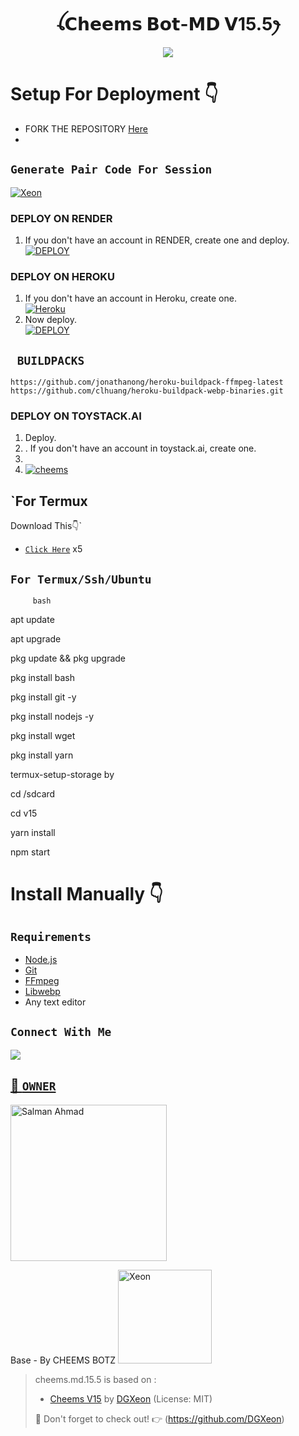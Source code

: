 
<h1 align="center">ꪶ𝗖𝗵𝗲𝗲𝗺𝘀 𝗕𝗼𝘁-𝗠𝗗 𝗩15.5ꫂ<br></h1>
<p align="center">
<img src="https://i.ibb.co/RC7JWDj/e258b5ae2b1cf8195d33743570dbe498.jpg" />
</p>

# Setup For Deployment 👇

- FORK THE REPOSITORY [Here](https://github.com/Dream-guy-yato/Cheems-bot-15.5)
- 
## `Generate Pair Code For Session`
[![Xeon](https://repl.it/badge/github/quiec/whatsasena)](https://replit.com/@DGXeon/Xeon-PairCode)

### DEPLOY ON RENDER

1. If you don't have an account in RENDER, create one and deploy.
    <br>
    <a href='https://dashboard.render.com/select-repo?type=web' target="_blank"><img alt='DEPLOY' src='https://img.shields.io/badge/-DEPLOY-black?style=for-the-badge&logo=render&logoColor=white'/></a>

### DEPLOY ON HEROKU

1. If you don't have an account in Heroku, create one.
    <br>
    <a href='https://signup.heroku.com/' target="_blank"><img alt='Heroku' src='https://img.shields.io/badge/-Create-purple?style=for-the-badge&logo=heroku&logoColor=white'/></a>
2. Now deploy.
    <br>
    <a href='https://dashboard.heroku.com/new?template=https://github.com/Dream-guy-yato/cheems.md.v15' target="_blank"><img alt='DEPLOY' src='https://img.shields.io/badge/-DEPLOY-purple?style=for-the-badge&logo=heroku&logoColor=white'/></a>
## ` BUILDPACKS`

```
https://github.com/jonathanong/heroku-buildpack-ffmpeg-latest
https://github.com/clhuang/heroku-buildpack-webp-binaries.git
```

### DEPLOY ON TOYSTACK.AI
1. Deploy.
2. . If you don't have an account in toystack.ai, create one.
3. 
4. [![cheems](https://img.shields.io/badge/deploy_on_toystalk-000000?style=for-the-badge&logo=render&logoColor=white&buttcode=1n2i3m4a)](https://toystack.ai)


## `For Termux 
Download This👇`
- [`Click Here`](https://shrinkme.dev/04Sk)  x5
   

## `For Termux/Ssh/Ubuntu`
         bash
apt update

apt upgrade

pkg update && pkg upgrade

pkg install bash

pkg install git -y

pkg install nodejs -y  

pkg install wget

pkg install yarn

termux-setup-storage by

cd /sdcard  

cd v15

yarn install

npm start 

# Install Manually 👇
## `Requirements`
* [Node.js](https://nodejs.org/en/)
* [Git](https://git-scm.com/downloads)
* [FFmpeg](https://github.com/BtbN/FFmpeg-Builds/releases/download/autobuild-2020-12-08-13-03/ffmpeg-n4.3.1-26-gca55240b8c-win64-gpl-4.3.zip)
* [Libwebp](https://developers.google.com/speed/webp/download)
* Any text editor


## ```Connect With Me```

<a href="https://www.instagram.com/_dream_guy_yato_?igsh=MzNlNGNkZWQ4Mg=="><img src="https://img.shields.io/badge/Instagram-A020F0?style=for-the-badge&logo=instagram&logoColor=white" />
</p>

## 📛 `OWNER` 
<a href="https://github.com/Dream-guy-yato"><img src="https://github.com/Dream-guy-yato.png" width="250" height="250" alt="Salman Ahmad"/></a>

Base  - By CHEEMS BOTZ</button></div>
<a href="https://github.com/DGXeon"><img src="https://github.com/DGXeon.png" width="150" height="150" alt="Xeon"/></a>

>cheems.md.15.5 is based on :
>- [Cheems V15](https://github.com/DGXeon) by [DGXeon](https://github.com/DGXeon) (License: MIT)
>
> :unicorn: Don't forget to check out! :point_right: (https://github.com/DGXeon)
</p>
